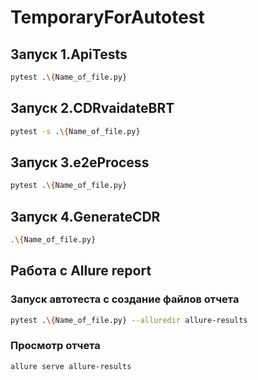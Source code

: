# TemporaryForAutotest 
## Запуск 1.ApiTests
```bash
pytest .\{Name_of_file.py}
```
## Запуск 2.CDRvaidateBRT
```bash
pytest -s .\{Name_of_file.py}
```
## Запуск 3.e2eProcess
```bash
pytest .\{Name_of_file.py}
```
## Запуск 4.GenerateCDR
```bash
.\{Name_of_file.py}
```
## Работа с Allure report
### Запуск автотеста с создание файлов отчета 
```bash
pytest .\{Name_of_file.py} --alluredir allure-results
```
### Просмотр отчета
```bash
allure serve allure-results
```
